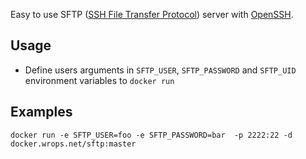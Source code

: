 
Easy to use SFTP ([SSH File Transfer Protocol](https://en.wikipedia.org/wiki/SSH_File_Transfer_Protocol)) server with [OpenSSH](https://en.wikipedia.org/wiki/OpenSSH).

Usage
-----

- Define users arguments in `SFTP_USER`, `SFTP_PASSWORD` and `SFTP_UID` environment variables to `docker run`

Examples
--------


```
docker run -e SFTP_USER=foo -e SFTP_PASSWORD=bar  -p 2222:22 -d docker.wrops.net/sftp:master
```
